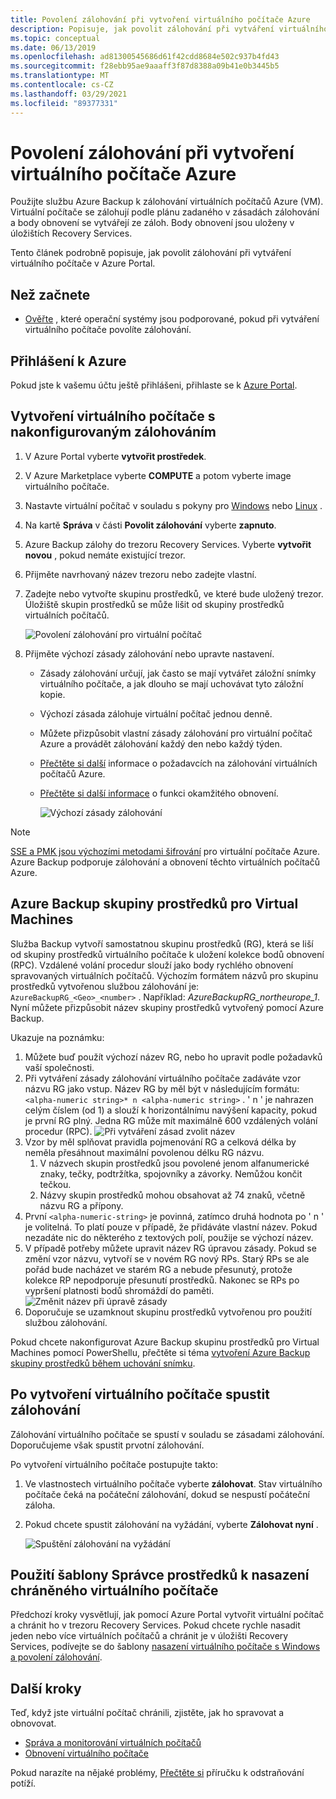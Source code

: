 ```yaml
---
title: Povolení zálohování při vytvoření virtuálního počítače Azure
description: Popisuje, jak povolit zálohování při vytváření virtuálního počítače Azure pomocí Azure Backup.
ms.topic: conceptual
ms.date: 06/13/2019
ms.openlocfilehash: ad81300545686d61f42cdd8684e502c937b4fd43
ms.sourcegitcommit: f28ebb95ae9aaaff3f87d8388a09b41e0b3445b5
ms.translationtype: MT
ms.contentlocale: cs-CZ
ms.lasthandoff: 03/29/2021
ms.locfileid: "89377331"
---
```

# <a name="enable-backup-when-you-create-an-azure-vm"></a>Povolení zálohování při vytvoření virtuálního počítače Azure

Použijte službu Azure Backup k zálohování virtuálních počítačů Azure (VM). Virtuální počítače se zálohují podle plánu zadaného v zásadách zálohování a body obnovení se vytvářejí ze záloh. Body obnovení jsou uloženy v úložištích Recovery Services.

Tento článek podrobně popisuje, jak povolit zálohování při vytváření virtuálního počítače v Azure Portal.  

## <a name="before-you-start"></a>Než začnete

- [Ověřte](backup-support-matrix-iaas.md#supported-backup-actions) , které operační systémy jsou podporované, pokud při vytváření virtuálního počítače povolíte zálohování.

## <a name="sign-in-to-azure"></a>Přihlášení k Azure

Pokud jste k vašemu účtu ještě přihlášeni, přihlaste se k [Azure Portal](https://portal.azure.com).

## <a name="create-a-vm-with-backup-configured"></a>Vytvoření virtuálního počítače s nakonfigurovaným zálohováním

1. V Azure Portal vyberte **vytvořit prostředek**.

2. V Azure Marketplace vyberte **COMPUTE** a potom vyberte image virtuálního počítače.

3. Nastavte virtuální počítač v souladu s pokyny pro [Windows](../virtual-machines/windows/quick-create-portal.md) nebo [Linux](../virtual-machines/linux/quick-create-portal.md) .

4. Na kartě **Správa** v části **Povolit zálohování** vyberte **zapnuto**.
5. Azure Backup zálohy do trezoru Recovery Services. Vyberte **vytvořit novou** , pokud nemáte existující trezor.
6. Přijměte navrhovaný název trezoru nebo zadejte vlastní.
7. Zadejte nebo vytvořte skupinu prostředků, ve které bude uložený trezor. Úložiště skupin prostředků se může lišit od skupiny prostředků virtuálních počítačů.

    ![Povolení zálohování pro virtuální počítač](./media/backup-during-vm-creation/enable-backup.png)

8. Přijměte výchozí zásady zálohování nebo upravte nastavení.
    - Zásady zálohování určují, jak často se mají vytvářet záložní snímky virtuálního počítače, a jak dlouho se mají uchovávat tyto záložní kopie.
    - Výchozí zásada zálohuje virtuální počítač jednou denně.
    - Můžete přizpůsobit vlastní zásady zálohování pro virtuální počítač Azure a provádět zálohování každý den nebo každý týden.
    - [Přečtěte si další](backup-azure-vms-introduction.md#backup-and-restore-considerations) informace o požadavcích na zálohování virtuálních počítačů Azure.
    - [Přečtěte si další informace](backup-instant-restore-capability.md) o funkci okamžitého obnovení.

      ![Výchozí zásady zálohování](./media/backup-during-vm-creation/daily-policy.png)

>[!NOTE]
>[SSE a PMK jsou výchozími metodami šifrování](backup-encryption.md) pro virtuální počítače Azure. Azure Backup podporuje zálohování a obnovení těchto virtuálních počítačů Azure.

## <a name="azure-backup-resource-group-for-virtual-machines"></a>Azure Backup skupiny prostředků pro Virtual Machines

Služba Backup vytvoří samostatnou skupinu prostředků (RG), která se liší od skupiny prostředků virtuálního počítače k uložení kolekce bodů obnovení (RPC). Vzdálené volání procedur slouží jako body rychlého obnovení spravovaných virtuálních počítačů. Výchozím formátem názvů pro skupinu prostředků vytvořenou službou zálohování je: `AzureBackupRG_<Geo>_<number>` . Například: *AzureBackupRG_northeurope_1*. Nyní můžete přizpůsobit název skupiny prostředků vytvořený pomocí Azure Backup.

Ukazuje na poznámku:

1. Můžete buď použít výchozí název RG, nebo ho upravit podle požadavků vaší společnosti.
2. Při vytváření zásady zálohování virtuálního počítače zadáváte vzor názvu RG jako vstup. Název RG by měl být v následujícím formátu: `<alpha-numeric string>* n <alpha-numeric string>` . ' n ' je nahrazen celým číslem (od 1) a slouží k horizontálnímu navýšení kapacity, pokud je první RG plný. Jedna RG může mít maximálně 600 vzdálených volání procedur (RPC).
              ![Při vytváření zásad zvolit název](./media/backup-during-vm-creation/create-policy.png)
3. Vzor by měl splňovat pravidla pojmenování RG a celková délka by neměla přesáhnout maximální povolenou délku RG názvu.
    1. V názvech skupin prostředků jsou povolené jenom alfanumerické znaky, tečky, podtržítka, spojovníky a závorky. Nemůžou končit tečkou.
    2. Názvy skupin prostředků mohou obsahovat až 74 znaků, včetně názvu RG a přípony.
4. První `<alpha-numeric-string>` je povinná, zatímco druhá hodnota po ' n ' je volitelná. To platí pouze v případě, že přidáváte vlastní název. Pokud nezadáte nic do některého z textových polí, použije se výchozí název.
5. V případě potřeby můžete upravit název RG úpravou zásady. Pokud se změní vzor názvu, vytvoří se v novém RG nový RPs. Starý RPs se ale pořád bude nacházet ve starém RG a nebude přesunutý, protože kolekce RP nepodporuje přesunutí prostředků. Nakonec se RPs po vypršení platnosti bodů shromáždí do paměti.
![Změnit název při úpravě zásady](./media/backup-during-vm-creation/modify-policy.png)
6. Doporučuje se uzamknout skupinu prostředků vytvořenou pro použití službou zálohování.

Pokud chcete nakonfigurovat Azure Backup skupinu prostředků pro Virtual Machines pomocí PowerShellu, přečtěte si téma [vytvoření Azure Backup skupiny prostředků během uchování snímku](backup-azure-vms-automation.md#creating-azure-backup-resource-group-during-snapshot-retention).

## <a name="start-a-backup-after-creating-the-vm"></a>Po vytvoření virtuálního počítače spustit zálohování

Zálohování virtuálního počítače se spustí v souladu se zásadami zálohování. Doporučujeme však spustit prvotní zálohování.

Po vytvoření virtuálního počítače postupujte takto:

1. Ve vlastnostech virtuálního počítače vyberte **zálohovat**. Stav virtuálního počítače čeká na počáteční zálohování, dokud se nespustí počáteční záloha.
2. Pokud chcete spustit zálohování na vyžádání, vyberte **Zálohovat nyní** .

    ![Spuštění zálohování na vyžádání](./media/backup-during-vm-creation/run-backup.png)

## <a name="use-a-resource-manager-template-to-deploy-a-protected-vm"></a>Použití šablony Správce prostředků k nasazení chráněného virtuálního počítače

Předchozí kroky vysvětlují, jak pomocí Azure Portal vytvořit virtuální počítač a chránit ho v trezoru Recovery Services. Pokud chcete rychle nasadit jeden nebo více virtuálních počítačů a chránit je v úložišti Recovery Services, podívejte se do šablony [nasazení virtuálního počítače s Windows a povolení zálohování](https://azure.microsoft.com/resources/templates/101-recovery-services-create-vm-and-configure-backup/).

## <a name="next-steps"></a>Další kroky

Teď, když jste virtuální počítač chránili, zjistěte, jak ho spravovat a obnovovat.

- [Správa a monitorování virtuálních počítačů](backup-azure-manage-vms.md)
- [Obnovení virtuálního počítače](backup-azure-arm-restore-vms.md)

Pokud narazíte na nějaké problémy, [Přečtěte si](backup-azure-vms-troubleshoot.md) příručku k odstraňování potíží.
